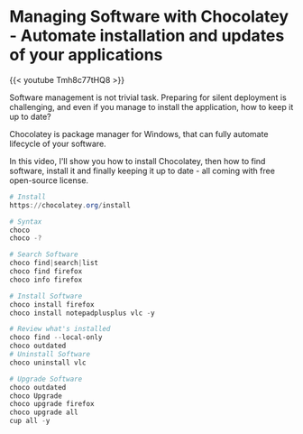 # Managing Software with Chocolatey - Automate installation and updates of your applications


{{< youtube Tmh8c77tHQ8 >}}

Software management is not trivial task. Preparing for silent deployment is challenging, and even if you manage to install the application, how to keep it up to date? 

Chocolatey is package manager for Windows, that can fully automate lifecycle of your software.

In this video, I'll show you how to install Chocolatey, then how to find software, install it and finally keeping it up to date - all coming with free open-source license.

```ps1
# Install 
https://chocolatey.org/install

# Syntax
choco 
choco -?

# Search Software
choco find|search|list
choco find firefox
choco info firefox

# Install Software
choco install firefox
choco install notepadplusplus vlc -y

# Review what's installed
choco find --local-only
choco outdated
# Uninstall Software
choco uninstall vlc

# Upgrade Software
choco outdated
choco Upgrade
choco upgrade firefox
choco upgrade all
cup all -y
```
